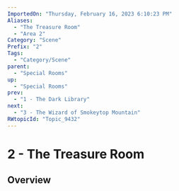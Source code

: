 ```yaml
---
ImportedOn: "Thursday, February 16, 2023 6:10:23 PM"
Aliases:
  - "The Treasure Room"
  - "Area 2"
Category: "Scene"
Prefix: "2"
Tags:
  - "Category/Scene"
parent:
  - "Special Rooms"
up:
  - "Special Rooms"
prev:
  - "1 - The Dark Library"
next:
  - "3 - The Wizard of Smokeytop Mountain"
RWtopicId: "Topic_9432"
---
```

# 2 - The Treasure Room
## Overview
